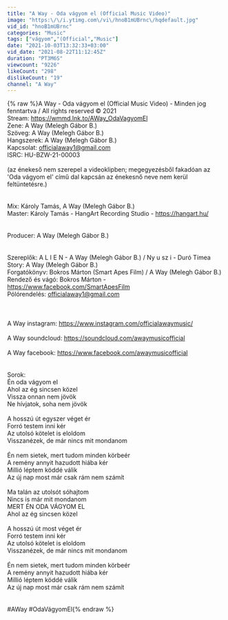 ```yaml
---
title: "A Way - Oda vágyom el (Official Music Video)"
image: "https:\/\/i.ytimg.com\/vi\/hnoB1mUBrnc\/hqdefault.jpg"
vid_id: "hnoB1mUBrnc"
categories: "Music"
tags: ["vágyom","(Official","Music"]
date: "2021-10-03T13:32:33+03:00"
vid_date: "2021-08-22T11:12:45Z"
duration: "PT3M6S"
viewcount: "9226"
likeCount: "298"
dislikeCount: "19"
channel: "A Way"
---
```

{% raw %}A Way - Oda vágyom el (Official Music Video) - Minden jog fenntartva / All rights reserved © 2021<br />Stream: <a rel="nofollow" target="blank" href="https://wmmd.lnk.to/AWay_OdaVagyomEl">https://wmmd.lnk.to/AWay_OdaVagyomEl</a><br />Zene: A Way (Melegh Gábor B.)<br />Szöveg: A Way (Melegh Gábor B.)<br />Hangszerek: A Way (Melegh Gábor B.)<br />Kapcsolat: officialaway1@gmail.com<br />ISRC: HU-BZW-21-00003<br /><br />(az énekeső nem szerepel a videoklipben; megegyezésből fakadóan az 'Oda vágyom el' című dal kapcsán az énekesnő neve nem kerül feltüntetésre.)<br /><br /><br />Mix: Károly Tamás, A Way (Melegh Gábor B.)<br />Master: Károly Tamás - HangArt Recording Studio - <a rel="nofollow" target="blank" href="https://hangart.hu/">https://hangart.hu/</a><br /><br /><br />Producer: A Way (Melegh Gábor B.)<br /><br /><br />Szereplők: A L I E N - A Way (Melegh Gábor B.) / Ny u sz i - Duró Tímea<br />Story: A Way (Melegh Gábor B.)<br />Forgatókönyv: Bokros Márton (Smart Apes Film) / A Way (Melegh Gábor B.)<br />Rendező és vágó: Bokros Márton - <a rel="nofollow" target="blank" href="https://www.facebook.com/SmartApesFilm">https://www.facebook.com/SmartApesFilm</a><br />Pólórendelés: officialaway1@gmail.com<br /><br /><br /><br />A Way instagram: <a rel="nofollow" target="blank" href="https://www.instagram.com/officialawaymusic/">https://www.instagram.com/officialawaymusic/</a><br /><br />A Way soundcloud: <a rel="nofollow" target="blank" href="https://soundcloud.com/awaymusicofficial">https://soundcloud.com/awaymusicofficial</a><br /><br />A Way facebook: <a rel="nofollow" target="blank" href="https://www.facebook.com/awaymusicofficial">https://www.facebook.com/awaymusicofficial</a><br /><br /><br />Sorok:<br />Én oda vágyom el<br />Ahol az ég sincsen közel<br />Vissza onnan nem jövök<br />Ne hívjatok, soha nem jövök<br /><br />A hosszú út egyszer véget ér<br />Forró testem inni kér<br />Az utolsó kötelet is eloldom<br />Visszanézek, de már nincs mit mondanom<br /><br />Én nem sietek, mert tudom minden körbeér<br />A remény annyit hazudott hiába kér<br />Millió léptem köddé válik<br />Az új nap most már csak rám nem számít<br /><br />Ma talán az utolsót sóhajtom<br />Nincs is már mit mondanom<br />MERT ÉN ODA VÁGYOM EL<br />Ahol az ég sincsen közel<br /><br />A hosszú út most véget ér<br />Forró testem inni kér<br />Az utolsó kötelet is eloldom<br />Visszanézek, de már nincs mit mondanom<br /><br />Én nem sietek, mert tudom minden körbeér<br />A remény annyit hazudott hiába kér<br />Millió léptem köddé válik<br />Az új nap most már csak rám nem számít<br /><br /><br />#AWay #OdaVágyomEl{% endraw %}
